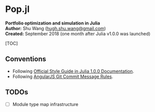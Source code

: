 # Pop.jl

**Portfolio optimization and simulation in Julia**  
**Author:** Shu Wang (hugh.shu.wang@gmail.com)  
**Created:** September 2018 (one month after Julia v1.0.0 was launched)  



[TOC]

## Conventions

- Following [Official Style Guide in Julia 1.0.0 Documentation](https://docs.julialang.org/en/v1/manual/style-guide/index.html).
- Following [AngularJS Git Commit Message Rules](https://gist.github.com/stephenparish/9941e89d80e2bc58a153).

## TODOs

- [ ] Module type map infrastructure
